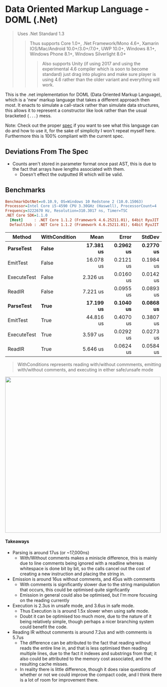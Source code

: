 # Data Oriented Markup Language - DOML (.Net)
> Uses .Net Standard 1.3
>> Thus supports Core 1.0+, .Net Framework/Mono 4.6+, Xamarin IOS/Mac/Android 10.0+/3.0+/7.0+, UWP 10.0+, Windows 8.1+, Windows Phone 8.1+, Windows Silverlight 8.0+
>>> Also supports Unity (if using 2017 and using the experimental 4.6 compiler which is soon to become standard) just drag into plugins and make sure player is using 4.6 rather than the older variant and everything will work.

This is the .net implementation for DOML (Data Oriented Markup Language), which is a 'new' markup language that takes a different approach then most.  It enacts to simulate a call-stack rather than simulate data structures, this allows it to represent a constructor like look rather than the usual bracketed `{...}` mess.

Note: Check out the proper [spec](https://github.com/DOML-DataOrientedMarkupLanguage/DOML-Spec) if you want to see what this language can do and how to use it, for the sake of simplicity I won't repeat myself here.  Furthermore this is 100% compliant with the current spec.

## Deviations From The Spec

- Counts aren't stored in parameter format once past AST, this is due to the fact that arrays have lengths associated with them.
	- Doesn't effect the outputted IR which will be valid.

## Benchmarks

``` ini
BenchmarkDotNet=v0.10.9, OS=Windows 10 Redstone 2 (10.0.15063)
Processor=Intel Core i5-4590 CPU 3.30GHz (Haswell), ProcessorCount=4
Frequency=3222670 Hz, Resolution=310.3017 ns, Timer=TSC
.NET Core SDK=1.1.0
  [Host]     : .NET Core 1.1.2 (Framework 4.6.25211.01), 64bit RyuJIT
  DefaultJob : .NET Core 1.1.2 (Framework 4.6.25211.01), 64bit RyuJIT
```
 |      Method | WithCondition |      Mean |     Error |    StdDev |
 |------------ |-------------- |----------:|----------:|----------:|
 |   **ParseTest** |         **False** | **17.381 us** | **0.2962 us** | **0.2770 us** |
 |    EmitTest |         False | 16.078 us | 0.2121 us | 0.1984 us |
 | ExecuteTest |         False |  2.326 us | 0.0160 us | 0.0142 us |
 |      ReadIR |         False |  7.221 us | 0.0955 us | 0.0893 us |
 |   **ParseTest** |          **True** | **17.199 us** | **0.1040 us** | **0.0868 us** |
 |    EmitTest |          True | 44.816 us | 0.4070 us | 0.3807 us |
 | ExecuteTest |          True |  3.597 us | 0.0292 us | 0.0273 us |
 |      ReadIR |          True |  5.646 us | 0.0624 us | 0.0584 us |

> WithConditions represents reading with/without commments, emitting with/without comments, and executing in either safe/unsafe mode
<img src="https://github.com/DOML-DataOrientedMarkupLanguage/DOML.net/blob/master/DOML.net/Test/BenchmarkDotNet.Artifacts/results/AllTests-barplot.png" width="500" height="500">

#### Takeaways
- Parsing is around 17us (or ~17,000ns)
    - With/Without comments makes a miniscle difference, this is mainly due to line comments being ignored with a readline whereas whitespace is done bit by bit, so the calls cancel out the cost of creating a new instruction and placing the string in.
- Emission is around 16us without comments, and 45us with comments
	- With comments is significantly slower due to the string manipulation that occurs, this could be optimised quite signficantly
	- Emission in general could also be optimised, but I'm more focusing on the reading currently
- Execution is 2.3us in unsafe mode, and 3.6us in safe mode.
	- Thus Execution is is around 1.5x slower when using safe mode.
	- Doubt it can be optimised too much more, due to the nature of it being relatively simple, though perhaps a nicer branching system could benefit the code.
- Reading IR without comments is around 7.2us and with comments is 5.7us
	- The difference can be attributed to the fact that reading without reads the entire line in, and that is less optimised then reading multiple lines, due to the fact it indexes and substrings from that; it also could be attributed to the memory cost associated, and the resulting cache misses.
	- In reality there is little difference, though it does raise questions of whether or not we could improve the compact code, and I think there is a lot of room for improvement there.
